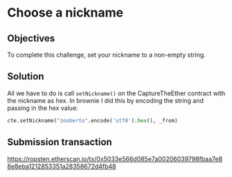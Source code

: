 # Choose a nickname

## Objectives

To complete this challenge, set your nickname to a non-empty string.

## Solution

All we have to do is call `setNickname()` on the CaptureTheEther contract with the nickname as hex. In brownie I did this by encoding the string and passing in the hex value:

```python
cte.setNickname("zooberto".encode('utf8').hex(), _from)
```

## Submission transaction

https://ropsten.etherscan.io/tx/0x5033e566d085e7a00206039798fbaa7e88e8eba1212853351a28358672d4fb48
